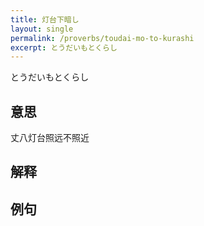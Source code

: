 ```yaml
---
title: 灯台下暗し
layout: single
permalink: /proverbs/toudai-mo-to-kurashi
excerpt: とうだいもとくらし
---
```


とうだいもとくらし

## 意思

丈八灯台照远不照近

## 解释

## 例句

